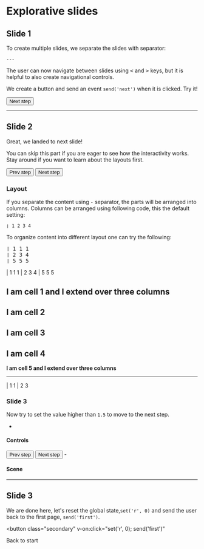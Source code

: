 # Explorative slides

## Slide 1

To create multiple slides, we separate the slides with separator:

`---`

The user can now navigate between slides using <kbd>&lt;</kbd>  and <kbd>&gt;</kbd> keys, but it is helpful to also create navigational controls.

We create a button and send an event `send('next')` when it is clicked. Try it!

<button class="primary" v-on:click="send('next')">
Next step
</button>

---

## Slide 2

Great, we landed to next slide!

You can skip this part if you are eager to see how the interactivity works. Stay around if you want to learn about the layouts first.

<f-inline>
  <button
    class="secondary"
    v-on:click="send('prev')"
  >Prev step</button>
  <button
    class="primary"
    v-on:click="send('next')"
  >Next step</button>
</f-inline>

<p />

### Layout

If you separate the content using
`-`
separator, the parts will be arranged into columns. Columns can be arranged using following code, this the default setting:

```
❘ 1 2 3 4
```
To organize content into different layout one can try the following:

<pre>
❘ 1 1 1
❘ 2 3 4
❘ 5 5 5
</pre>

| 1 1 1
| 2 3 4
| 5 5 5

**I am cell 1 and I extend over three columns**
-
**I am cell 2**
-
**I am cell 3**
-
**I am cell 4**
-
**I am cell 5 and I extend over three columns**

---

| 1 1
| 2 3

### Slide 3

Now try to set the value higher than `1.5` to move to the next step.

-

#### Controls

<f-slider
  from="1"
  to="2"
  step="0.001"
  :value="get('r', 0)"
  v-on:input="set('r', $event)"
/>

<f-inline>
  <button
    class="secondary"
    v-on:click="send('prev')"
  >Prev step</button>
  <button
    v-if="get('r', 0) > 1.5"
    class="primary"
    v-on:click="send('next')"
  >Next step</button>
</f-inline>
-

#### Scene

<f-scene grid>
  <f-circle :r="get('r', 0)" />
</f-scene>

---

## Slide 3

We are done here, let's reset the global state,`set('r', 0)` and send the user back to the first page, `send('first')`.

<button
  class="secondary"
  v-on:click="set('r', 0); send('first')"
>
Back to start
</button>